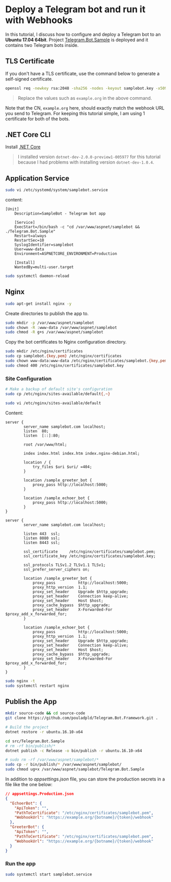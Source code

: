 # Deploy a Telegram bot and run it with Webhooks

In this tutorial, I discuss how to configure and deploy a Telegram bot to an **Ubuntu 17.04 64bit**. Project [Telegram.Bot.Sample](https://github.com/pouladpld/Telegram.Bot.Framework/tree/master/src/Telegram.Bot.Sample) is deployed and it contains two Telegram bots inside.

## TLS Certificate

If you don't have a TLS certificate, use the command below to generate a self-signed certificate.

```bash
openssl req -newkey rsa:2048 -sha256 -nodes -keyout samplebot.key -x509 -days 365 -out samplebot.pem -subj "/C=CA/ST=Ontario/L=Toronto/O=.NET Telegram Bot Framework Organization/CN=example.org"
```

> Replace the values such as `example.org` in the above command.

Note that the CN, `example.org` here, should exactly match the webhook URL you send to Telegram. For keeping this tutorial simple, I am using 1 certificate for both of the bots.

## .NET Core CLI

Install [.NET Core](https://www.microsoft.com/net/core#linuxubuntu)

> I installed version `dotnet-dev-2.0.0-preview1-005977` for this tutorial because I had problems with installing version `dotnet-dev-1.0.4`.

## Application Service

```bash
sudo vi /etc/systemd/system/samplebot.service
```

content:

```text
[Unit]
    Description=SampleBot - Telegram bot app

    [Service]
    ExecStart=/bin/bash -c "cd /var/www/aspnet/samplebot && ./Telegram.Bot.Sample"
    Restart=always
    RestartSec=10
    SyslogIdentifier=samplebot
    User=www-data
    Environment=ASPNETCORE_ENVIRONMENT=Production

    [Install]
    WantedBy=multi-user.target
```

```bash
sudo systemctl daemon-reload
```

## Nginx

```bash
sudo apt-get install nginx -y
```

Create directories to publish the app to.

```bash
sudo mkdir -p /var/www/aspnet/samplebot
sudo chown -R :www-data /var/www/aspnet/samplebot
sudo chmod -R g+s /var/www/aspnet/samplebot
```

Copy the bot certificates to Nginx configuration directory.

```bash
sudo mkdir /etc/nginx/certificates
sudo cp samplebot.{key,pem} /etc/nginx/certificates
sudo chown www-data:www-data /etc/nginx/certificates/samplebot.{key,pem}
sudo chmod 400 /etc/nginx/certificates/samplebot.key
```

### Site Configuration

```bash
# Make a backup of default site's configuration
sudo cp /etc/nginx/sites-available/default{,~}

sudo vi /etc/nginx/sites-available/default
```

Content:

```nginx
server {
        server_name samplebot.com localhost;
        listen  80;
        listen  [::]:80;

        root /var/www/html;

        index index.html index.htm index.nginx-debian.html;

        location / {
            try_files $uri $uri/ =404;
        }

        location /sample_greeter_bot {
            proxy_pass http://localhost:5000;
        }

        location /sample_echoer_bot {
            proxy_pass http://localhost:5000;
        }
}

server {
        server_name samplebot.com localhost;

        listen 443  ssl;
        listen 8080 ssl;
        listen 8443 ssl;

        ssl_certificate     /etc/nginx/certificates/samplebot.pem;
        ssl_certificate_key /etc/nginx/certificates/samplebot.key;

        ssl_protocols TLSv1.2 TLSv1.1 TLSv1;
        ssl_prefer_server_ciphers on;

        location /sample_greeter_bot {
            proxy_pass          http://localhost:5000;
            proxy_http_version  1.1;
            proxy_set_header    Upgrade $http_upgrade;
            proxy_set_header    Connection keep-alive;
            proxy_set_header    Host $host;
            proxy_cache_bypass  $http_upgrade;
            proxy_set_header    X-Forwarded-For $proxy_add_x_forwarded_for;
        }

        location /sample_echoer_bot {
            proxy_pass          http://localhost:5000;
            proxy_http_version  1.1;
            proxy_set_header    Upgrade $http_upgrade;
            proxy_set_header    Connection keep-alive;
            proxy_set_header    Host $host;
            proxy_cache_bypass  $http_upgrade;
            proxy_set_header    X-Forwarded-For $proxy_add_x_forwarded_for;
        }
}
```

```bash
sudo nginx -t
sudo systemctl restart nginx
```

## Publish the App

```bash
mkdir source-code && cd source-code
git clone https://github.com/pouladpld/Telegram.Bot.Framework.git .

# Build the project
dotnet restore -r ubuntu.16.10-x64

cd src/Telegram.Bot.Sample
# rm -rf bin/publish/*
dotnet publish -c Release -o bin/publish -r ubuntu.16.10-x64

# sudo rm -rf /var/www/aspnet/samplebot/*
sudo cp -r bin/publish/* /var/www/aspnet/samplebot/
sudo chmod ug+x /var/www/aspnet/samplebot/Telegram.Bot.Sample
```

In addition to _appsettings.json_ file, you can store the production secrets in a file like the one below:

```json
// appsettings.Production.json
{
  "EchoerBot": {
    "ApiToken": "",
    "PathToCertificate": "/etc/nginx/certificates/samplebot.pem",
    "WebhookUrl": "https://example.org/{botname}/{token}/webhook"
  },
  "GreeterBot": {
    "ApiToken": "",
    "PathToCertificate": "/etc/nginx/certificates/samplebot.pem",
    "WebhookUrl": "https://example.org/{botname}/{token}/webhook"
  }
}
```

### Run the app

```bash
sudo systemctl start samplebot.service
```
